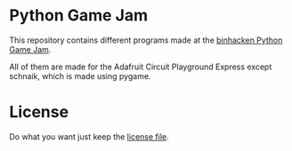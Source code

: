 # Python Game Jam

This repository contains different programs made at the
[binhacken Python Game Jam](https://github.com/binhacken/gamejam2019).

All of them are made for the Adafruit Circuit Playground Express except schnaik,
which is made using pygame.  

# License
Do what you want just keep the [license file](LICENSE).  
